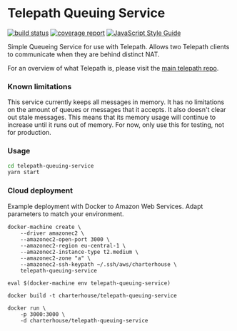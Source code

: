 Telepath Queuing Service
========================
[![build status](https://gitlab.ta.philips.com/blockchain-lab/telepath-queuing-service/badges/master/build.svg)](https://gitlab.ta.philips.com/blockchain-lab/telepath-queuing-service/commits/master)
[![coverage report](https://gitlab.ta.philips.com/blockchain-lab/telepath-queuing-service/badges/master/coverage.svg)](https://gitlab.ta.philips.com/blockchain-lab/telepath-queuing-service/commits/master)
[![JavaScript Style Guide](https://img.shields.io/badge/code_style-standard-brightgreen.svg)](https://standardjs.com)

Simple Queueing Service for use with Telepath. Allows two Telepath clients to
communicate when they are behind distinct NAT.

For an overview of what Telepath is, please visit the [main telepath repo][1].

### Known limitations

This service currently keeps all messages in memory. It has no limitations on
the amount of queues or messages that it accepts. It also doesn't clear out
stale messages. This means that its memory usage will continue to increase until
it runs out of memory. For now, only use this for testing, not for production.

### Usage

```sh
cd telepath-queuing-service
yarn start
```

### Cloud deployment

Example deployment with Docker to Amazon Web Services. Adapt parameters to match your environment.

    docker-machine create \
        --driver amazonec2 \
        --amazonec2-open-port 3000 \
        --amazonec2-region eu-central-1 \
        --amazonec2-instance-type t2.medium \
        --amazonec2-zone "a" \
        --amazonec2-ssh-keypath ~/.ssh/aws/charterhouse \
        telepath-queuing-service
        
    eval $(docker-machine env telepath-queuing-service)
    
    docker build -t charterhouse/telepath-queuing-service
    
    docker run \
        -p 3000:3000 \
        -d charterhouse/telepath-queuing-service

[1]: https://gitlab.ta.philips.com/blockchain-lab/telepath
